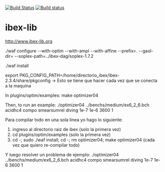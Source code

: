 [![Build Status](https://travis-ci.org/ibex-team/ibex-lib.svg?branch=master)](https://travis-ci.org/ibex-team/ibex-lib)
[![Build status](https://ci.appveyor.com/api/projects/status/9w1wxhvymsohs4gr/branch/master?svg=true)](https://ci.appveyor.com/project/Jordan08/ibex-lib-q0c47/branch/master)

ibex-lib
========

http://www.ibex-lib.org

./waf configure --with-optim  --with-ampl --with-affine --prefix=. --gaol-dir=  --soplex-path=../ibex-dag/soplex-1.7.2

./waf install

export PKG_CONFIG_PATH=/home/directorio_ibex/ibex-2.3.4/share/pkgconfig   -> Esto se tiene que hacer cada vez que se conecta a la maquina

In plugins/optim/examples:
make optimizer04

Then, to run an example:
./optimizer04 ../benchs/medium/ex6_2_6.bch acidhc4 compo smearsumrel diving 1e-7 1e-6 3600 1

Para compilar todo en una sola linea yo hago lo siguiente:
1. ingreso al directorio raiz de ibex (solo la primera vez)
2. cd plugins/optim/examples (solo la primera vez)
3. cd -; sudo ./waf install; cd -; rm optimizer04; make optimizer04 (cada vez que quiero re-compilar todo)

Y luego resolver un problema de ejemplo:
./optimizer04 ../benchs/medium/ex6_2_6.bch acidhc4 compo smearsumrel diving 1e-7 1e-6 3600 1
